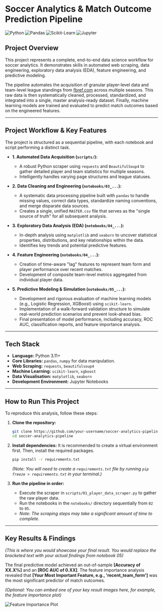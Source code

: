 # Soccer Analytics & Match Outcome Prediction Pipeline

![Python](https://img.shields.io/badge/Python-3.11+-blue?style=for-the-badge&logo=python&logoColor=white)
![Pandas](https://img.shields.io/badge/Pandas-1.5-blue?style=for-the-badge&logo=pandas&logoColor=white)
![Scikit-Learn](https://img.shields.io/badge/scikit--learn-1.2-orange?style=for-the-badge&logo=scikit-learn&logoColor=white)
![Jupyter](https://img.shields.io/badge/Jupyter-Lab-orange?style=for-the-badge&logo=jupyter&logoColor=white)

## Project Overview

This project represents a complete, end-to-end data science workflow for soccer analytics. It demonstrates skills in automated web scraping, data engineering, exploratory data analysis (EDA), feature engineering, and predictive modeling.

The pipeline automates the acquisition of granular player-level data and team-level league standings from [fbref.com](https://fbref.com/) across multiple seasons. This raw data is then systematically cleaned, processed, standardized, and integrated into a single, master analysis-ready dataset. Finally, machine learning models are trained and evaluated to predict match outcomes based on the engineered features.

---

## Project Workflow & Key Features

The project is structured as a sequential pipeline, with each notebook and script performing a distinct task.

*   **1. Automated Data Acquisition (`scripts/`):**
    *   A robust Python scraper using `requests` and `BeautifulSoup4` to gather detailed player and team statistics for multiple seasons.
    *   Intelligently handles varying page structures and league statuses.

*   **2. Data Cleaning and Engineering (`notebooks/03_...`):**
    *   A systematic data processing pipeline built with `pandas` to handle missing values, correct data types, standardize naming conventions, and merge disparate data sources.
    *   Creates a single, unified `MASTER.csv` file that serves as the "single source of truth" for all subsequent analysis.

*   **3. Exploratory Data Analysis (EDA) (`notebooks/04_...`):**
    *   In-depth analysis using `matplotlib` and `seaborn` to uncover statistical properties, distributions, and key relationships within the data.
    *   Identifies key trends and potential predictive features.

*   **4. Feature Engineering (`notebooks/04_...`):**
    *   Creation of time-aware "lag" features to represent team form and player performance over recent matches.
    *   Development of composite team-level metrics aggregated from individual player data.

*   **5. Predictive Modeling & Simulation (`notebooks/05_...`):**
    *   Development and rigorous evaluation of machine learning models (e.g., Logistic Regression, XGBoost) using `scikit-learn`.
    *   Implementation of a walk-forward validation structure to simulate real-world prediction scenarios and prevent look-ahead bias.
    *   Final presentation of model performance, including accuracy, ROC AUC, classification reports, and feature importance analysis.

---

## Tech Stack

*   **Language:** Python 3.11+
*   **Core Libraries:** `pandas`, `numpy` for data manipulation.
*   **Web Scraping:** `requests`, `beautifulsoup4`
*   **Machine Learning:** `scikit-learn`, `xgboost`
*   **Data Visualisation:** `matplotlib`, `seaborn`
*   **Development Environment:** Jupyter Notebooks

---

## How to Run This Project

To reproduce this analysis, follow these steps:

1.  **Clone the repository:**
    ```bash
    git clone https://github.com/your-username/soccer-analytics-pipeline.git
    cd soccer-analytics-pipeline
    ```

2.  **Install dependencies:**
    It is recommended to create a virtual environment first. Then, install the required packages.
    ```bash
    pip install -r requirements.txt
    ```
    *(Note: You will need to create a `requirements.txt` file by running `pip freeze > requirements.txt` in your terminal.)*

3.  **Run the pipeline in order:**
    *   Execute the scraper in `scripts/01_player_data_scraper.py` to gather the raw player data.
    *   Run the notebooks in the `notebooks/` directory sequentially from `02` to `05`.
    *   *Note: The scraping steps may take a significant amount of time to complete.*

---

## Key Results & Findings

*(This is where you would showcase your final result. You would replace the bracketed text with your actual findings from notebook 05)*

The final predictive model achieved an out-of-sample **[Accuracy of XX.X%]** and an **[ROC AUC of 0.XX]**. The feature importance analysis revealed that **[Your Most Important Feature, e.g., 'recent_team_form']** was the most significant predictor of match outcomes.

*(Optional: You can embed one of your key result images here, for example, the feature importance plot)*

![Feature Importance Plot](path/to/your/feature_importance_plot.png)
